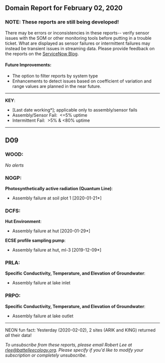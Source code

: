 ## Domain Report for February 02, 2020


### NOTE: These reports are still being developed!
There may be errors or inconsistencies in these reports-- verify sensor issues with the SOM or other monitoring tools before putting in a trouble ticket. What are displayed as sensor failures or intermittent failures may instead be transient issues in streaming data.
Please provide feedback on the reports on the [ServiceNow Blog](https://neon.service-now.com/community?id=community_blog&sys_id=9b4fbe8adbed734017ecf9041d9619be).

#### Future Improvements: 
 - The option to filter reports by system type 
 - Enhancements to detect issues based on coefficient of variation and range values are planned in the near future.

***

**KEY**:

 - [Last date working*]; applicable only to assembly/sensor fails
 - Assembly/Sensor Fail:&nbsp;&nbsp;<=5% uptime
 - Intermittent Fail:&nbsp;&nbsp;>5% & <80% uptime

***
## D09

### WOOD:

_No alerts_

### NOGP:

**Photosynthetically active radiation (Quantum Line)**:
 - Assembly failure at soil plot 1 [2020-01-21*]

### DCFS:

**Hut Environment**:
 - Assembly failure at hut [2020-01-29*]

**ECSE profile sampling pump**:
 - Assembly failure at hut, ml-3 [2019-12-09*]

### PRLA:

**Specific Conductivity, Temperature, and Elevation of Groundwater**:
 - Assembly failure at lake inlet

### PRPO:

**Specific Conductivity, Temperature, and Elevation of Groundwater**:
 - Assembly failure at lake outlet

***
NEON fun fact: Yesterday (2020-02-02), 2 sites (ARIK and KING) returned _all_ their data!

_To unsubscribe from these reports, please email Robert Lee at rlee@battelleecology.org. Please specify if you'd like to modify your subscription or completely unsubscribe._
